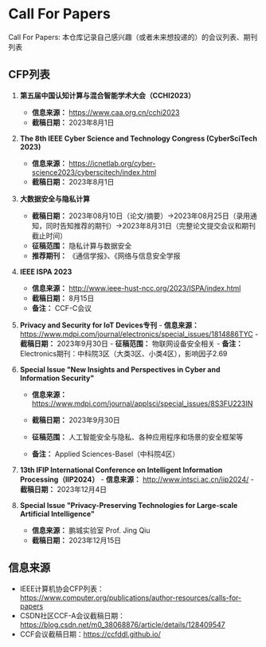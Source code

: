 # Call For Papers
Call For Papers: 本仓库记录自己感兴趣（或者未来想投递的）的会议列表、期刊列表

## CFP列表

1. **第五届中国认知计算与混合智能学术大会（CCHI2023）**

    - **信息来源：** https://www.caa.org.cn/cchi2023
    - **截稿日期：** 2023年8月1日

2. **The 8th IEEE Cyber Science and Technology Congress (CyberSciTech 2023)**

    - **信息来源：** https://icnetlab.org/cyber-science2023/cyberscitech/index.html
    - **截稿日期：** 2023年8月1日

3. **大数据安全与隐私计算**

   - **截稿日期：** 2023年08月10日（论文/摘要）->2023年08月25日（录用通知，同时告知推荐的期刊）->2023年8月31日（完整论文提交会议和期刊截止时间）
   - **征稿范围：** 隐私计算与数据安全
   - **推荐期刊：** 《通信学报》、《网络与信息安全学报

4. **IEEE ISPA 2023**

   - **信息来源：** http://www.ieee-hust-ncc.org/2023/ISPA/index.html
   - **截稿日期：** 8月15日
   - **备注：** CCF-C会议

5. **Privacy and Security for IoT Devices专刊**
       - **信息来源：** https://www.mdpi.com/journal/electronics/special_issues/1814886TYC
       - **截稿日期：** 2023年9月30日
       - **征稿范围：** 物联网设备安全相关
       - **备注：** Electronics期刊：中科院3区（大类3区、小类4区），影响因子2.69

6. **Special Issue "New Insights and Perspectives in Cyber and Information Security"**

   - **信息来源：** https://www.mdpi.com/journal/applsci/special_issues/8S3FU223IN

   - **截稿日期：** 2023年9月30日
   - **征稿范围：** 人工智能安全与隐私、各种应用程序和场景的安全框架等
   - **备注：** Applied Sciences-Basel（中科院4区）

7. **13th IFIP International Conference on Intelligent Information Processing（IIP2024）**
       - **信息来源：** http://www.intsci.ac.cn/iip2024/
       - **截稿日期：** 2023年12月4日

8. **Special Issue "Privacy-Preserving Technologies for Large-scale Artificial Intelligence"**

    - **信息来源：** 鹏城实验室 Prof. Jing Qiu
    - **截稿日期：** 2023年12月15日

## 信息来源

- IEEE计算机协会CFP列表：https://www.computer.org/publications/author-resources/calls-for-papers 
- CSDN社区CCF-A会议截稿日期：https://blog.csdn.net/m0_38068876/article/details/128409547
- CCF会议截稿日期：https://ccfddl.github.io/

